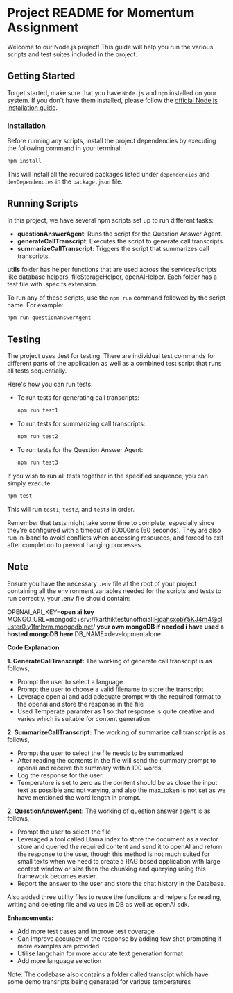 # Project README for Momentum Assignment

Welcome to our Node.js project! This guide will help you run the various scripts and test suites included in the project.

## Getting Started

To get started, make sure that you have `Node.js` and `npm` installed on your system. If you don't have them installed, please follow the [official Node.js installation guide](https://nodejs.org/en/download/).

### Installation

Before running any scripts, install the project dependencies by executing the following command in your terminal:

```bash
npm install
```

This will install all the required packages listed under `dependencies` and `devDependencies` in the `package.json` file.

## Running Scripts

In this project, we have several npm scripts set up to run different tasks:

- **questionAnswerAgent**: Runs the script for the Question Answer Agent.
- **generateCallTranscript**: Executes the script to generate call transcripts.
- **summarizeCallTranscript**: Triggers the script that summarizes call transcripts.

**utils** folder has helper functions that are used across the services/scripts like database helpers, fileStorageHelper, openAIHelper. Each folder has a test file with .spec.ts extension.

To run any of these scripts, use the `npm run` command followed by the script name. For example:

```bash
npm run questionAnswerAgent
```

## Testing

The project uses Jest for testing. There are individual test commands for different parts of the application as well as a combined test script that runs all tests sequentially.

Here's how you can run tests:

- To run tests for generating call transcripts:
  ```bash
  npm run test1
  ```
- To run tests for summarizing call transcripts:
  ```bash
  npm run test2
  ```
- To run tests for the Question Answer Agent:
  ```bash
  npm run test3
  ```

If you wish to run all tests together in the specified sequence, you can simply execute:

```bash
npm test
```

This will run `test1`, `test2`, and `test3` in order.

Remember that tests might take some time to complete, especially since they're configured with a timeout of 60000ms (60 seconds). They are also run in-band to avoid conflicts when accessing resources, and forced to exit after completion to prevent hanging processes.


## Note
Ensure you have the necessary `.env` file at the root of your project containing all the environment variables needed for the scripts and tests to run correctly. your .env file should contain:

OPENAI_API_KEY=**open ai key**
MONGO_URL=mongodb+srv://karthiktestunofficial:FjqahsxobY5KJ4m4@cluster0.y1fmbvm.mongodb.net/ **your own mongoDB if needed i have used a hosted mongoDB here**
DB_NAME=developmentalone

**Code Explanation**

**1. GenerateCallTranscript:** The working of generate call transcript is as follows,

 - Prompt the user to select a language
 - Prompt the user to choose a valid filename to store the transcript
 - Leverage open ai and add adequate prompt with the required format to the openai and store the response in the file 
 - Used Temperate paramter as 1 so that response is quite creative and varies which is suitable for content generation

 **2. SummarizeCallTranscript:** The working of summarize call transcript is as follows,
 
 - Prompt the user to select the file needs to be summarized
 - After reading the contents in the file will send the summary prompt to openai and receive the summary within 100 words.
 - Log the response for the user.
 - Temperature is set to zero as the content should be as close the input text as possible and not varying, and also the max_token is not set as we have mentioned the word length in prompt.

  **2. QuestionAnswerAgent:** The working of question answer agent is as follows,

  - Prompt the user to select the file
  - Leveraged a tool called Llama index to store the document as a vector store and queried the required content and send it to openAI and return the response to the user, though this method is not much suited for small texts when we need to create a RAG based application with large context window or size then the chunking and querying using this framework becomes easier. 
  - Report the answer to the user and store the chat history in the Database.

Also added three utility files to reuse the functions and helpers for reading, writing and deleting file and values in DB as well as openAI sdk.


**Enhancements:**
- Add more test cases and improve test coverage
- Can improve accuracy of the response by adding few shot prompting if more examples are provided
- Utilise langchain for more accurate text generation format 
- Add more language selection

Note: The codebase also contains a folder called transcipt which have some demo transripts being generated for various temperatures





